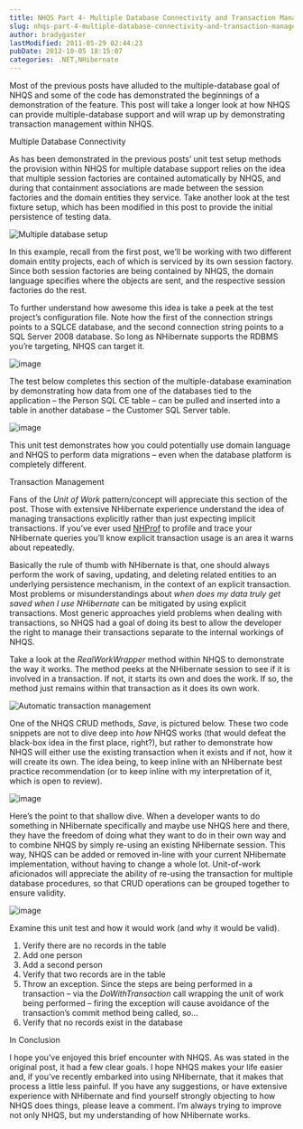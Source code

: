 ```yaml
---
title: NHQS Part 4- Multiple Database Connectivity and Transaction Management
slug: nhqs-part-4-multiple-database-connectivity-and-transaction-management
author: bradygaster
lastModified: 2011-05-29 02:44:23
pubDate: 2012-10-05 18:15:07
categories: .NET,NHibernate
---
```


<p>Most of the previous posts have alluded to the multiple-database goal of NHQS and some of the code has demonstrated the beginnings of a demonstration of the feature. This post will take a longer look at how NHQS can provide multiple-database support and
  will wrap up by demonstrating transaction management within NHQS. </p>
Multiple Database Connectivity
<p>As has been demonstrated in the previous posts&#x2019; unit test setup methods the provision within NHQS for multiple database support relies on the idea that multiple session factories are contained automatically by NHQS, and during that containment associations
  are made between the session factories and the domain entities they service. Take another look at the test fixture setup, which has been modified in this post to provide the initial persistence of testing data. </p>
<p>
  <img alt="Multiple database setup" src="/posts/nhqs-part-4-multiple-database-connectivity-and-transaction-management/media/image_3.png">
</p>
<p>In this example, recall from the first post, we&#x2019;ll be working with two different domain entity projects, each of which is serviced by its own session factory. Since both session factories are being contained by NHQS, the domain language specifies where
  the objects are sent, and the respective session factories do the rest. </p>
<p>To further understand how awesome this idea is take a peek at the test project&#x2019;s configuration file. Note how the first of the connection strings points to a SQLCE database, and the second connection string points to a SQL Server 2008 database. So long
  as NHibernate supports the RDBMS you&#x2019;re targeting, NHQS can target it. </p>
<p>
  <img alt="image" src="/posts/nhqs-part-4-multiple-database-connectivity-and-transaction-management/media/image_6.png">
</p>
<p>The test below completes this section of the multiple-database examination by demonstrating how data from one of the databases tied to the application &#x2013; the Person SQL CE table &#x2013; can be pulled and inserted into a table in another database &#x2013; the Customer
  SQL Server table. </p>
<p>
  <img alt="image" src="/posts/nhqs-part-4-multiple-database-connectivity-and-transaction-management/media/image_9.png">
</p>
<p>This unit test demonstrates how you could potentially use domain language and NHQS to perform data migrations &#x2013; even when the database platform is completely different. </p>
Transaction Management
<p>Fans of the <em>Unit of Work </em> pattern/concept will appreciate this section of the post. Those with extensive NHibernate experience understand the idea of managing transactions explicitly rather than just expecting implicit transactions. If you&#x2019;ve
  ever used
  <a title="NHProfiler" href="http://nhprof.com/">NHProf</a>  to profile and trace your NHibernate queries you&#x2019;ll know explicit transaction usage is an area it warns about repeatedly. </p>
<p>Basically the rule of thumb with NHibernate is that, one should always perform the work of saving, updating, and deleting related entities to an underlying persistence mechanism, in the context of an explicit transaction. Most problems or misunderstandings
  about <em>when does my data truly get saved when I use NHibernate </em> can be mitigated by using explicit transactions. Most generic approaches yield problems when dealing with transactions, so NHQS had a goal of doing its best to allow the developer
  the right to manage their transactions separate to the internal workings of NHQS. </p>
<p>Take a look at the <em>RealWorkWrapper </em> method within NHQS to demonstrate the way it works. The method peeks at the NHibernate session to see if it is involved in a transaction. If not, it starts its own and does the work. If so, the method just remains
  within that transaction as it does its own work. </p>
<p>
  <img alt="Automatic transaction management" src="/posts/nhqs-part-4-multiple-database-connectivity-and-transaction-management/media/image_12.png">
</p>
<p>One of the NHQS CRUD methods, <em>Save</em>, is pictured below. These two code snippets are not to dive deep into <em>how </em> NHQS works (that would defeat the black-box idea in the first place, right?), but rather to demonstrate how NHQS will either
  use the existing transaction when it exists and if not, how it will create its own. The idea being, to keep inline with an NHibernate best practice recommendation (or to keep inline with my interpretation of it, which is open to review). </p>
<p>
  <img alt="image" src="/posts/nhqs-part-4-multiple-database-connectivity-and-transaction-management/media/image_15.png">
</p>
<p>Here&#x2019;s the point to that shallow dive. When a developer wants to do something in NHibernate specifically and maybe use NHQS here and there, they have the freedom of doing what they want to do in their own way and to combine NHQS by simply re-using an
  existing NHibernate session. This way, NHQS can be added or removed in-line with your current NHibernate implementation, without having to change a whole lot. Unit-of-work aficionados will appreciate the ability of re-using the transaction for multiple
  database procedures, so that CRUD operations can be grouped together to ensure validity.</p>
<p>
  <img alt="image" src="/posts/nhqs-part-4-multiple-database-connectivity-and-transaction-management/media/image_18.png">
</p>
<p>Examine this unit test and how it would work (and why it would be valid).
  <ol>
    <li>Verify there are no records in the table
      </li><li>Add one person
        </li><li>Add a second person
          </li><li>Verify that two records are in the table
            </li><li>Throw an exception. Since the steps are being performed in a transaction &#x2013; via the <em>DoWithTransaction</em>  call wrapping the unit of work being performed &#x2013; firing the exception will cause avoidance of the transaction&#x2019;s commit method being
              called, so&#x2026;
              </li><li>Verify that no records exist in the database </li>
  </ol>
  </p>In Conclusion
  <p>I hope you&#x2019;ve enjoyed this brief encounter with NHQS. As was stated in the original post, it had a few clear goals. I hope NHQS makes your life easier and, if you&#x2019;ve recently embarked into using NHibernate, that it makes that process a little less painful.
    If you have any suggestions, or have extensive experience with NHibernate and find yourself strongly objecting to how NHQS does things, please leave a comment. I&#x2019;m always trying to improve not only NHQS, but my understanding of how NHibernate works.
    </p>
